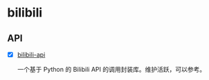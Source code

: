 # bilibili

## API

- [x] [bilibili-api](https://github.com/Nemo2011/bilibili-api)

  一个基于 Python 的 Bilibili API 的调用封装库。维护活跃，可以参考。